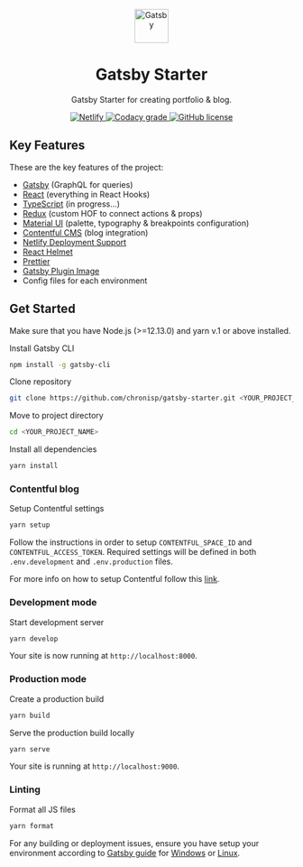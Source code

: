 <p align="center">
  <img alt="Gatsby" src="https://raw.githubusercontent.com/chronisp/gatsby-starter/master/src/images/website-icon.png" width="60" />
</p>
<h1 align="center">
  Gatsby Starter
</h1>

<p align="center">
  Gatsby Starter for creating portfolio & blog.
</p>

<p align="center">
  <a href="https://app.netlify.com/sites/gatsby-starter-dot/deploys">
    <img alt="Netlify" src="https://img.shields.io/netlify/a37c0ad8-deae-4bd3-8c8e-cbac8d2f05c3">
  </a>
  <a href="https://www.codacy.com/app/chronisp/gatsby-starter?utm_source=github.com&amp;utm_medium=referral&amp;utm_content=chronisp/gatsby-starter&amp;utm_campaign=Badge_Grade">
    <img alt="Codacy grade" src="https://img.shields.io/codacy/grade/c23975ea23e3459283f6c76ad338fcb1">
  </a>
  <a href="https://github.com/chronisp/gatsby-starter/blob/master/LICENSE"><img alt="GitHub license" src="https://img.shields.io/github/license/chronisp/gatsby-starter"></a>
</p>

## Key Features

These are the key features of the project:

- [Gatsby](https://www.gatsbyjs.org/) (GraphQL for queries)
- [React](https://reactjs.org/) (everything in React Hooks)
- [TypeScript](https://www.typescriptlang.org/) (in progress...)
- [Redux](https://redux.js.org/) (custom HOF to connect actions & props)
- [Material UI](https://material-ui.com/) (palette, typography & breakpoints configuration)
- [Contentful CMS](https://www.contentful.com/) (blog integration)
- [Netlify Deployment Support](https://www.netlify.com)
- [React Helmet](https://github.com/nfl/react-helmet)
- [Prettier](https://prettier.io/)
- [Gatsby Plugin Image](https://www.gatsbyjs.com/plugins/gatsby-plugin-image/)
- Config files for each environment

## Get Started

Make sure that you have Node.js (>=12.13.0) and yarn v.1 or above installed.

Install Gatsby CLI

```sh
npm install -g gatsby-cli
```

Clone repository

```sh
git clone https://github.com/chronisp/gatsby-starter.git <YOUR_PROJECT_NAME>
```

Move to project directory

```sh
cd <YOUR_PROJECT_NAME>
```

Install all dependencies

```sh
yarn install
```

### Contentful blog

Setup Contentful settings

```sh
yarn setup
```

Follow the instructions in order to setup `CONTENTFUL_SPACE_ID` and `CONTENTFUL_ACCESS_TOKEN`. Required settings will be defined in both `.env.development` and `.env.production` files.

For more info on how to setup Contentful follow this [link](https://www.contentful.com/r/knowledgebase/gatsbyjs-and-contentful-in-five-minutes/).

### Development mode

Start development server

```sh
yarn develop
```

Your site is now running at `http://localhost:8000`.

### Production mode

Create a production build

```sh
yarn build
```

Serve the production build locally

```sh
yarn serve
```

Your site is running at `http://localhost:9000`.

### Linting

Format all JS files

```sh
yarn format
```

For any building or deployment issues, ensure you have setup your environment according to [Gatsby guide](https://www.gatsbyjs.org/docs/preparing-your-environment/) for [Windows](https://www.gatsbyjs.org/docs/gatsby-on-windows/) or [Linux](https://www.gatsbyjs.org/docs/gatsby-on-linux/).
